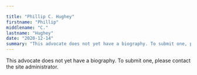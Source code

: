 ```yaml
---

title: "Phillip C. Hughey"
firstname: "Phillip"
middlename: "C."
lastname: "Hughey"
date: "2020-12-14"
summary: "This advocate does not yet have a biography. To submit one, please contact the site administrator."
---
```

This advocate does not yet have a biography. To submit one, please contact the site administrator.

